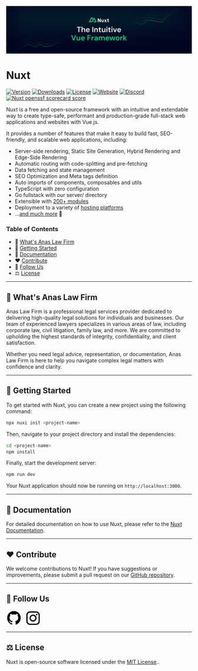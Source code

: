 <img src="/banner.svg">

# Nuxt

<p>
  <a href="https://www.npmjs.com/package/nuxt"><img src="https://img.shields.io/npm/v/nuxt.svg?style=flat&colorA=18181B&colorB=28CF8D" alt="Version"></a>
  <a href="https://www.npmjs.com/package/nuxt"><img src="https://img.shields.io/npm/dm/nuxt.svg?style=flat&colorA=18181B&colorB=28CF8D" alt="Downloads"></a>
  <a href="https://github.com/nuxt/nuxt/tree/main/LICENSE"><img src="https://img.shields.io/github/license/nuxt/nuxt.svg?style=flat&colorA=18181B&colorB=28CF8D" alt="License"></a>
  <a href="https://nuxt.com"><img src="https://img.shields.io/badge/Nuxt%20Docs-18181B?logo=nuxt" alt="Website"></a>
  <a href="https://chat.nuxt.dev"><img src="https://img.shields.io/badge/Nuxt%20Discord-18181B?logo=discord" alt="Discord"></a>
  <a href="https://securityscorecards.dev/"><img src="https://api.securityscorecards.dev/projects/github.com/nuxt/nuxt/badge" alt="Nuxt openssf scorecard score"></a>
</p>

Nuxt is a free and open-source framework with an intuitive and extendable way to create type-safe, performant and production-grade full-stack web applications and websites with Vue.js.

It provides a number of features that make it easy to build fast, SEO-friendly, and scalable web applications, including:

- Server-side rendering, Static Site Generation, Hybrid Rendering and Edge-Side Rendering
- Automatic routing with code-splitting and pre-fetching
- Data fetching and state management
- SEO Optimization and Meta tags definition
- Auto imports of components, composables and utils
- TypeScript with zero configuration
- Go fullstack with our server/ directory
- Extensible with [200+ modules](https://nuxt.com/modules)
- Deployment to a variety of [hosting platforms](https://nuxt.com/deploy)
- ...[and much more](https://nuxt.com) 🚀

### Table of Contents

- 🏢 [What's Anas Law Firm](#whats-anas-law-firm)
- 🚀 [Getting Started](#getting-started)
- 📖 [Documentation](#documentation)
- ❤️ [Contribute](#contribute)
- 🔗 [Follow Us](#follow-us)
- ⚖️ [License](#license)

---

## 🏢 What's Anas Law Firm

Anas Law Firm is a professional legal services provider dedicated to delivering high-quality legal solutions for individuals and businesses. Our team of experienced lawyers specializes in various areas of law, including corporate law, civil litigation, family law, and more. We are committed to upholding the highest standards of integrity, confidentiality, and client satisfaction.

Whether you need legal advice, representation, or documentation, Anas Law Firm is here to help you navigate complex legal matters with confidence and clarity.

---

## 🚀 Getting Started

To get started with Nuxt, you can create a new project using the following command:

```bash
npx nuxi init <project-name>
```

Then, navigate to your project directory and install the dependencies:

```bash
cd <project-name>
npm install
```

Finally, start the development server:

```bash
npm run dev
```

Your Nuxt application should now be running on `http://localhost:3000`.

---

## 📖 Documentation

For detailed documentation on how to use Nuxt, please refer to the [Nuxt Documentation](https://nuxt.com/docs).

---

## ❤️ Contribute

We welcome contributions to Nuxt! If you have suggestions or improvements, please submit a pull request on our [GitHub repository](https://github.com/nuxt/nuxt).

---

## 🔗 Follow Us

<div style="display: flex; align-items: center; gap: 10px;">
  <a href="https://github.com/fdhliakbar">
    <img src="/frontend/src/assets/images/icons/github.png" width="42" height="42" alt="GitHub">
  </a>
  <a href="https://github.com/fdhliakbar">
    <img src="/frontend/src/assets/images/icons/instagram.png" width="42" height="42" alt="Instagram">
  </a>
</div>

---

## ⚖️ License

Nuxt is open-source software licensed under the [MIT License](https://github.com/nuxt/nuxt/blob/main/LICENSE)..

